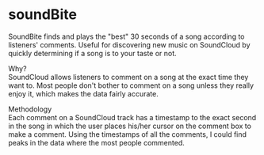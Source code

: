 # soundBite
SoundBite finds and plays the "best" 30 seconds of a song according to listeners' comments. Useful for discovering new music on SoundCloud by quickly determining if a song is to your taste or not. 

Why?  
SoundCloud allows listeners to comment on a song at the exact time they want to. Most people don't bother to comment on a song 
unless they really enjoy it, which makes the data fairly accurate.  

Methodology  
Each comment on a SoundCloud track has a timestamp to the exact second in the song in which the user places his/her cursor on the comment box to make a comment. Using the timestamps of all the comments, I could find peaks in the data where the most people commented.  